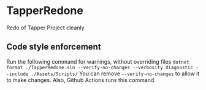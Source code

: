 # TapperRedone
 Redo of Tapper Project cleanly

## Code style enforcement
Run the following command for warnings, without overriding files
`dotnet format ./TapperRedone.sln --verify-no-changes --verbosity diagnostic --include ./Assets/Scripts/`
You can remove `--verify-no-changes` to allow it to make changes.
Also, Github Actions runs this command.
